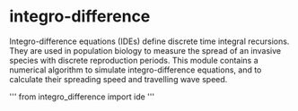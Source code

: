 # integro-difference
Integro-difference equations (IDEs) define discrete time integral recursions. They are used in population biology to measure the spread of an invasive species with discrete reproduction periods. This module contains a numerical algorithm to simulate integro-difference equations, and to calculate their spreading speed and travelling wave speed.

'''
from integro_difference import ide
'''

